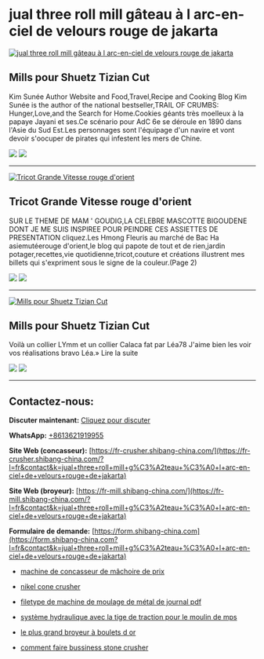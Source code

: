 # jual three roll mill gâteau à l arc-en-ciel de velours rouge de jakarta

<a href="https://swt.shibang-china.com/?l=fr&img&k=jual+three+roll+mill+g%C3%A2teau+%C3%A0+l+arc-en-ciel+de+velours+rouge+de+jakarta" target="_blank">![jual three roll mill gâteau à l arc-en-ciel de velours rouge de jakarta](http://static.shibang-china.com/all-800x300/1513.jpg)</a>

## Mills pour Shuetz Tizian Cut
Kim Sunée Author Website and Food,Travel,Recipe and Cooking Blog Kim Sunée is the author of the national bestseller,TRAIL OF CRUMBS: Hunger,Love,and the Search for Home.Cookies géants très moelleux à la papaye Jayani et ses.Ce scénario pour AdC 6e se déroule en 1890 dans l'Asie du Sud Est.Les personnages sont l'équipage d'un navire et vont devoir s'oocuper de pirates qui infestent les mers de Chine.


<a href="https://whatsapp.shibangsoft.com/WhatsApp.php" target="_blank" title="WhatsApp">![](http://static.shibang-china.com/icon/whatsapp.png)</a> <a href="https://swt.shibang-china.com/?l=fr&icon&k=jual+three+roll+mill+g%C3%A2teau+%C3%A0+l+arc-en-ciel+de+velours+rouge+de+jakarta" target="_blank">![](http://static.shibang-china.com/icon/chat-fr.png)</a>

---

<a href="https://swt.shibang-china.com/?l=fr&img&k=jual+three+roll+mill+g%C3%A2teau+%C3%A0+l+arc-en-ciel+de+velours+rouge+de+jakarta" target="_blank">![Tricot Grande Vitesse rouge d'orient](http://static.shibang-china.com/all-800x300/1385.jpg)</a>

## Tricot Grande Vitesse rouge d'orient
SUR LE THEME DE MAM ' GOUDIG,LA CELEBRE MASCOTTE BIGOUDENE DONT JE ME SUIS INSPIREE POUR PEINDRE CES ASSIETTES DE PRESENTATION cliquez.Les Hmong Fleuris au marché de Bac Ha asiemutéerouge d'orient,le blog qui papote de tout et de rien,jardin potager,recettes,vie quotidienne,tricot,couture et créations illustrent mes billets qui s'expriment sous le signe de la couleur.(Page 2)


<a href="https://whatsapp.shibangsoft.com/WhatsApp.php" target="_blank" title="WhatsApp">![](http://static.shibang-china.com/icon/whatsapp.png)</a> <a href="https://swt.shibang-china.com/?l=fr&icon&k=jual+three+roll+mill+g%C3%A2teau+%C3%A0+l+arc-en-ciel+de+velours+rouge+de+jakarta" target="_blank">![](http://static.shibang-china.com/icon/chat-fr.png)</a>

---

<a href="https://swt.shibang-china.com/?l=fr&img&k=jual+three+roll+mill+g%C3%A2teau+%C3%A0+l+arc-en-ciel+de+velours+rouge+de+jakarta" target="_blank">![Mills pour Shuetz Tizian Cut](http://static.shibang-china.com/all-800x300/859.jpg)</a>

## Mills pour Shuetz Tizian Cut
Voilà un collier LYmm et un collier Calaca fat par Léa78 J'aime bien les voir vos réalisations bravo Léa.» Lire la suite

<a href="https://whatsapp.shibangsoft.com/WhatsApp.php" target="_blank" title="WhatsApp">![](http://static.shibang-china.com/icon/whatsapp.png)</a> <a href="https://swt.shibang-china.com/?l=fr&icon&k=jual+three+roll+mill+g%C3%A2teau+%C3%A0+l+arc-en-ciel+de+velours+rouge+de+jakarta" target="_blank">![](http://static.shibang-china.com/icon/chat-fr.png)</a>

---
## Contactez-nous:

**Discuter maintenant:** [Cliquez pour discuter](https://swt.shibang-china.com?l=fr&contact&k=jual+three+roll+mill+g%C3%A2teau+%C3%A0+l+arc-en-ciel+de+velours+rouge+de+jakarta)

**WhatsApp:**  [+8613621919955](https://whatsapp.shibangsoft.com/WhatsApp.php)

**Site Web (concasseur):** [https://fr-crusher.shibang-china.com/](https://fr-crusher.shibang-china.com/?l=fr&contact&k=jual+three+roll+mill+g%C3%A2teau+%C3%A0+l+arc-en-ciel+de+velours+rouge+de+jakarta)

**Site Web (broyeur):** [https://fr-mill.shibang-china.com/](https://fr-mill.shibang-china.com/?l=fr&contact&k=jual+three+roll+mill+g%C3%A2teau+%C3%A0+l+arc-en-ciel+de+velours+rouge+de+jakarta)

**Formulaire de demande:** [https://form.shibang-china.com](https://form.shibang-china.com?l=fr&contact&k=jual+three+roll+mill+g%C3%A2teau+%C3%A0+l+arc-en-ciel+de+velours+rouge+de+jakarta)

* [machine de concasseur de mâchoire de prix](../10/machine%20de%20concasseur%20de%20m%C3%A2choire%20de%20prix.md)

* [nikel cone crusher](../10/nikel%20cone%20crusher.md)

* [filetype de machine de moulage de métal de journal pdf](../4/filetype%20de%20machine%20de%20moulage%20de%20m%C3%A9tal%20de%20journal%20pdf.md)

* [système hydraulique avec la tige de traction pour le moulin de mps](../3/syst%C3%A8me%20hydraulique%20avec%20la%20tige%20de%20traction%20pour%20le%20moulin%20de%20mps.md)

* [le plus grand broyeur à boulets d or](../10/le%20plus%20grand%20broyeur%20%C3%A0%20boulets%20d%20or.md)

* [comment faire bussiness stone crusher](../6/comment%20faire%20bussiness%20stone%20crusher.md)